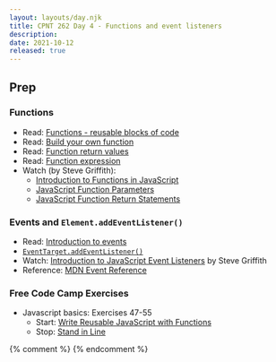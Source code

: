 ```yaml
---
layout: layouts/day.njk
title: CPNT 262 Day 4 - Functions and event listeners
description: 
date: 2021-10-12
released: true
---
```


## Prep
### Functions
- Read: [Functions - reusable blocks of code](https://developer.mozilla.org/en-US/docs/Learn/JavaScript/Building_blocks/Functions)
- Read: [Build your own function](https://developer.mozilla.org/en-US/docs/Learn/JavaScript/Building_blocks/Build_your_own_function)
- Read: [Function return values](https://developer.mozilla.org/en-US/docs/Learn/JavaScript/Building_blocks/Return_values)
- Read: [Function expression](https://developer.mozilla.org/en-US/docs/web/JavaScript/Reference/Operators/function)
- Watch (by Steve Griffith):
    - [Introduction to Functions in JavaScript](https://youtu.be/W6QaDqud66Y)
    - [JavaScript Function Parameters](https://youtu.be/dxbsN6_C5PI)
    - [JavaScript Function Return Statements](https://youtu.be/qed2cjdF-30)
### Events and `Element.addEventListener()`
- Read: [Introduction to events](https://developer.mozilla.org/en-US/docs/Learn/JavaScript/Building_blocks/Events)
- [`EventTarget.addEventListener()`](https://developer.mozilla.org/en-US/docs/Web/API/EventTarget/addEventListener)
- Watch: [Introduction to JavaScript Event Listeners](https://youtu.be/EaRrmOtPYTM) by Steve Griffith
- Reference: [MDN Event Reference](https://developer.mozilla.org/en-US/docs/Web/Events)
### Free Code Camp Exercises
- Javascript basics: Exercises 47-55
    - Start: [Write Reusable JavaScript with Functions](https://www.freecodecamp.org/learn/javascript-algorithms-and-data-structures/basic-javascript/write-reusable-javascript-with-functions)
    - Stop: [Stand in Line](https://www.freecodecamp.org/learn/javascript-algorithms-and-data-structures/basic-javascript/stand-in-line)

{% comment %}
{% endcomment %}
